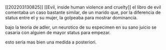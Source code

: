 [[202203130825]]
[[Evil, inside human violence and cruelty]]
el libro de evil comentaba un caso bastante similar, de un marido que, por la diferencia de status entre el y su mujer, la golpeaba para mostrar dominancia.

bajo la teoria de adler, un neurotico de su especimen en su sano juicio se casaria con alguien de mayor status para empezar.

esto seria mas bien una medida a posteriori.

